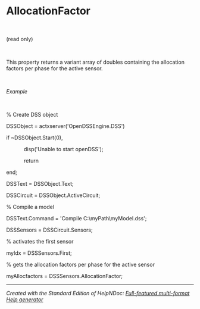 # AllocationFactor

&nbsp;

(read only)

&nbsp;

This property returns a variant array of doubles containing the allocation factors per phase for the active sensor.

&nbsp;

*Example*

&nbsp;

% Create DSS object

DSSObject = actxserver('OpenDSSEngine.DSS')

if ~DSSObject.Start(0),

&nbsp; &nbsp; &nbsp; &nbsp; &nbsp; &nbsp; disp('Unable to start openDSS');

&nbsp; &nbsp; &nbsp; &nbsp; &nbsp; &nbsp; return

end;

DSSText = DSSObject.Text;

DSSCircuit = DSSObject.ActiveCircuit;

% Compile a model &nbsp; &nbsp;

DSSText.Command = 'Compile C:\\myPath\\myModel.dss';

DSSSensors = DSSCircuit.Sensors;

% activates the first sensor

myIdx = DSSSensors.First;

% gets the allocation factors per phase for the active sensor

myAllocfactors = DSSSensors.AllocationFactor;

***
_Created with the Standard Edition of HelpNDoc: [Full-featured multi-format Help generator](<https://www.helpndoc.com/help-authoring-tool>)_

